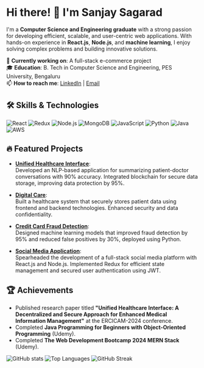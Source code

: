 # Hi there! 👋 I'm Sanjay Sagarad
I'm a **Computer Science and Engineering graduate** with a strong passion for developing efficient, scalable, and user-centric web applications. With hands-on experience in **React.js**, **Node.js**, and **machine learning**, I enjoy solving complex problems and building innovative solutions.

🌱 **Currently working on**: A full-stack e-commerce project  
🎓 **Education**: B. Tech in Computer Science and Engineering, PES University, Bengaluru  
📫 **How to reach me**: [LinkedIn]([https://www.linkedin.com/in/sanja](https://www.linkedin.com/in/sanjay-sagarad-52a477245/)) | [Email](mailto:sanjaysagarad@gmail.com)

## 🛠️ Skills & Technologies

![React](https://img.shields.io/badge/-React-61DAFB?style=flat&logo=react&logoColor=white)
![Redux](https://img.shields.io/badge/-Redux-764ABC?style=flat&logo=redux&logoColor=white)
![Node.js](https://img.shields.io/badge/-Node.js-339933?style=flat&logo=node.js&logoColor=white)
![MongoDB](https://img.shields.io/badge/-MongoDB-47A248?style=flat&logo=mongodb&logoColor=white)
![JavaScript](https://img.shields.io/badge/-JavaScript-F7DF1E?style=flat&logo=javascript&logoColor=black)
![Python](https://img.shields.io/badge/-Python-3776AB?style=flat&logo=python&logoColor=white)
![Java](https://img.shields.io/badge/-Java-007396?style=flat&logo=java&logoColor=white)
![AWS](https://img.shields.io/badge/-AWS-232F3E?style=flat&logo=amazon-aws&logoColor=white)


## 🔥 Featured Projects

- [**Unified Healthcare Interface**](https://github.com/sanjaysagarad05/UnifiedHealthCareInterface):  
  Developed an NLP-based application for summarizing patient-doctor conversations with 90% accuracy. Integrated blockchain for secure data storage, improving data protection by 95%.

- [**Digital Care**](https://github.com/your-username/digital-care):  
  Built a healthcare system that securely stores patient data using frontend and backend technologies. Enhanced security and data confidentiality.

- [**Credit Card Fraud Detection**](https://github.com/sanjaysagarad05/Credit-card-fraud-detection):  
  Designed machine learning models that improved fraud detection by 95% and reduced false positives by 30%, deployed using Python.

- [**Social Media Application**](https://github.com/sanjaysagarad05/SocialMedia-Application):  
  Spearheaded the development of a full-stack social media platform with React.js and Node.js. Implemented Redux for efficient state management and secured user authentication using JWT.


## 🏆 Achievements

- Published research paper titled **"Unified Healthcare Interface: A Decentralized and Secure Approach for Enhanced Medical Information Management"** at the ERCICAM-2024 conference.
- Completed **Java Programming for Beginners with Object-Oriented Programming** (Udemy).
- Completed **The Web Development Bootcamp 2024 MERN Stack** (Udemy).


![GitHub stats](https://github-readme-stats.vercel.app/api?username=sanjaysagarad05&show_icons=true&theme=radical)
![Top Languages](https://github-readme-stats.vercel.app/api/top-langs/?username=sanjaysagarad05&layout=compact&theme=radical)
![GitHub Streak](https://github-readme-streak-stats.herokuapp.com/?user=sanjaysagarad05&theme=radical)

<!--
**sanjaysagarad05/sanjaysagarad05** is a ✨ _special_ ✨ repository because its `README.md` (this file) appears on your GitHub profile.

Here are some ideas to get you started:

- 🔭 I’m currently working on ...
- 🌱 I’m currently learning ...
- 👯 I’m looking to collaborate on ...
- 🤔 I’m looking for help with ...
- 💬 Ask me about ...
- 📫 How to reach me: ...
- 😄 Pronouns: ...
- ⚡ Fun fact: ...
-->

